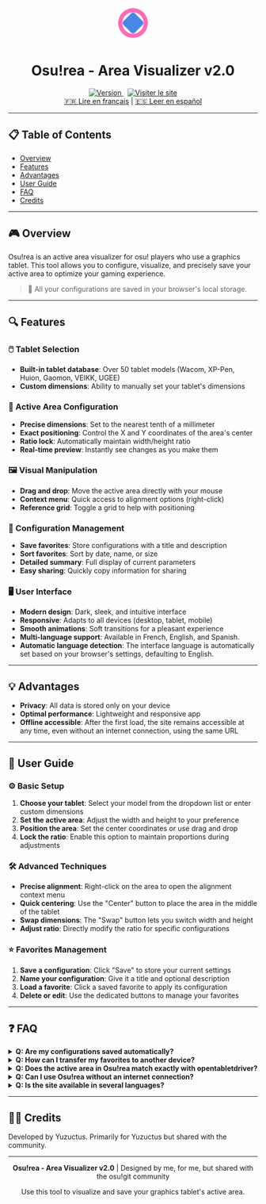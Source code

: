 <div align="center">
  <img src="assets/img/favicon.svg" alt="Osu!rea Logo" width="60" height="60" style="vertical-align: middle; margin-bottom: 10px;">
  <h1>Osu!rea - Area Visualizer v2.0</h1>
  <a href="https://github.com/sammy08300/Areasu/tree/v2git">
    <img src="https://img.shields.io/badge/version-2.0-blue.svg" alt="Version">
  </a>
  <a href="https://osurea.vercel.app/">
    <img src="https://img.shields.io/badge/Visiter%20le%20site-Osu!rea-green.svg" alt="Visiter le site" style="margin-left: 8px;">
  </a>
  <br />
  <a href="README-FR.md">🇫🇷 Lire en français</a> | <a href="README-ES.md">🇪🇸 Leer en español</a>
</div>

---

## 📋 Table of Contents
- [Overview](#-overview)
- [Features](#-features)
- [Advantages](#-advantages)
- [User Guide](#-user-guide)
- [FAQ](#-faq)
- [Credits](#-credits)

---

## 🎮 Overview

Osu!rea is an active area visualizer for osu! players who use a graphics tablet. This tool allows you to configure, visualize, and precisely save your active area to optimize your gaming experience.

> 💾 All your configurations are saved in your browser's local storage.

---

## 🔍 Features

### 🖱️ Tablet Selection
- **Built-in tablet database**: Over 50 tablet models (Wacom, XP-Pen, Huion, Gaomon, VEIKK, UGEE)
- **Custom dimensions**: Ability to manually set your tablet's dimensions

### 📐 Active Area Configuration
- **Precise dimensions**: Set to the nearest tenth of a millimeter
- **Exact positioning**: Control the X and Y coordinates of the area's center
- **Ratio lock**: Automatically maintain width/height ratio
- **Real-time preview**: Instantly see changes as you make them

### 🖼️ Visual Manipulation
- **Drag and drop**: Move the active area directly with your mouse
- **Context menu**: Quick access to alignment options (right-click)
- **Reference grid**: Toggle a grid to help with positioning

### 💾 Configuration Management
- **Save favorites**: Store configurations with a title and description
- **Sort favorites**: Sort by date, name, or size
- **Detailed summary**: Full display of current parameters
- **Easy sharing**: Quickly copy information for sharing

### 🖥️ User Interface
- **Modern design**: Dark, sleek, and intuitive interface
- **Responsive**: Adapts to all devices (desktop, tablet, mobile)
- **Smooth animations**: Soft transitions for a pleasant experience
- **Multi-language support**: Available in French, English, and Spanish.
- **Automatic language detection**: The interface language is automatically set based on your browser's settings, defaulting to English.

---

## 💡 Advantages

- **Privacy**: All data is stored only on your device
- **Optimal performance**: Lightweight and responsive app
- **Offline accessible**: After the first load, the site remains accessible at any time, even without an internet connection, using the same URL

---

## 📖 User Guide

### ⚙️ Basic Setup
1. **Choose your tablet**: Select your model from the dropdown list or enter custom dimensions
2. **Set the active area**: Adjust the width and height to your preference
3. **Position the area**: Set the center coordinates or use drag and drop
4. **Lock the ratio**: Enable this option to maintain proportions during adjustments

### 🛠️ Advanced Techniques
- **Precise alignment**: Right-click on the area to open the alignment context menu
- **Quick centering**: Use the "Center" button to place the area in the middle of the tablet
- **Swap dimensions**: The "Swap" button lets you switch width and height
- **Adjust ratio**: Directly modify the ratio for specific configurations

### ⭐ Favorites Management
1. **Save a configuration**: Click "Save" to store your current settings
2. **Name your configuration**: Give it a title and optional description
3. **Load a favorite**: Click a saved favorite to apply its configuration
4. **Delete or edit**: Use the dedicated buttons to manage your favorites

---

## ❓ FAQ

<details>
<summary><strong>Q: Are my configurations saved automatically?</strong></summary>
A: Current settings are automatically kept between sessions, but you must click "Save" to create a permanent favorite.
</details>

<details>
<summary><strong>Q: How can I transfer my favorites to another device?</strong></summary>
A: Currently, you need to copy the information manually. An export/import feature is planned for a future update.
</details>

<details>
<summary><strong>Q: Does the active area in Osu!rea match exactly with opentabletdriver?</strong></summary>
A: Yes, dimensions and positions are calculated using the same principles as the driver. A feature to convert Wacom and other zones is planned for a future update.
</details>

<details>
<summary><strong>Q: Can I use Osu!rea without an internet connection?</strong></summary>
A: Yes, after the first load, the app can work offline thanks to the Service Worker. <br><br>💡 If you have already loaded the site once, you can return to it at any time, even without an internet connection, by using exactly the same URL!
</details>

<details>
<summary><strong>Q: Is the site available in several languages? </strong></summary>
A: Yes, the site is available in two languages. My native language. I also took some time to translate it into English before sharing it with the osu community!
</details>

---

## 👨‍💻 Credits

Developed by Yuzuctus. Primarily for Yuzuctus but shared with the community.

---

<div align="center">
  <p><strong>Osu!rea - Area Visualizer v2.0</strong> | Designed by me, for me, but shared with the osu!git community </p>
  <p>Use this tool to visualize and save your graphics tablet's active area.</p>
</div>
